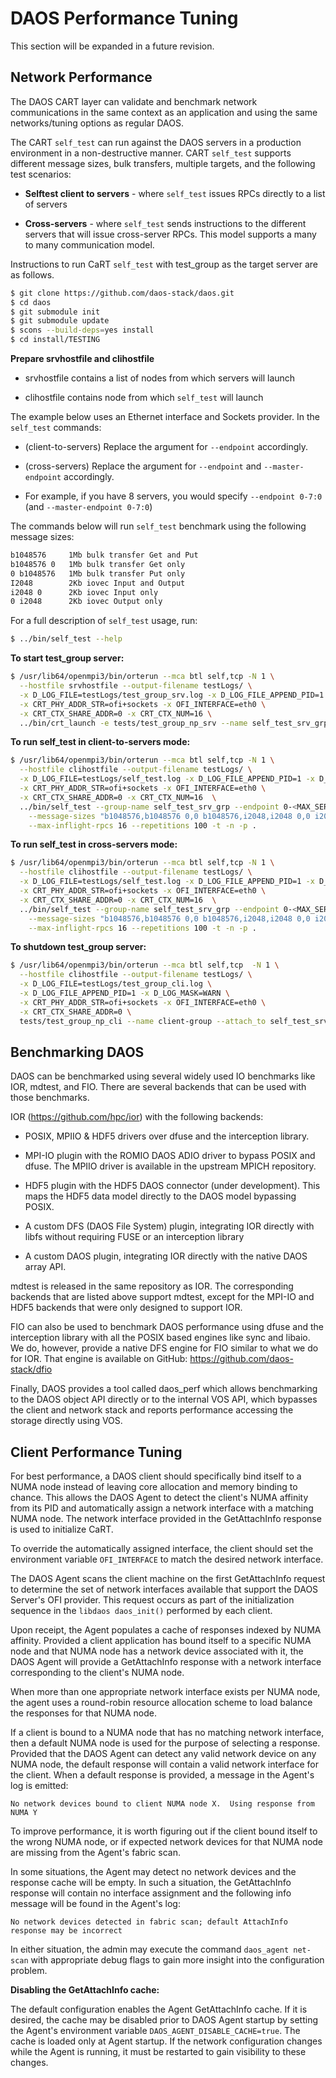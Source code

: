 # DAOS Performance Tuning

This section will be expanded in a future revision.

## Network Performance

The DAOS CART layer can validate and benchmark network communications in the
same context as an application and using the same networks/tuning options as
regular DAOS.

The CART `self_test` can run against the DAOS servers in a production environment
in a non-destructive manner. CART `self_test` supports different message sizes,
bulk transfers, multiple targets, and the following test scenarios:

-   **Selftest client to servers** - where `self_test` issues RPCs directly
    to a list of servers

-   **Cross-servers** - where `self_test` sends instructions to the different
    servers that will issue cross-server RPCs. This model supports a
    many to many communication model.

Instructions to run CaRT `self_test` with test_group as the target server are as follows.

```bash
$ git clone https://github.com/daos-stack/daos.git
$ cd daos
$ git submodule init
$ git submodule update
$ scons --build-deps=yes install
$ cd install/TESTING
```

**Prepare srvhostfile and clihostfile**

-   srvhostfile contains a list of nodes from which servers will launch

-   clihostfile contains node from which `self_test` will launch

The example below uses an Ethernet interface and Sockets provider.
In the `self_test` commands:

-   (client-to-servers) Replace the argument for `--endpoint` accordingly.

-   (cross-servers)     Replace the argument for `--endpoint` and `--master-endpoint` accordingly.

-   For example, if you have 8 servers, you would specify `--endpoint 0-7:0` (and `--master-endpoint 0-7:0`)

The commands below will run `self_test` benchmark using the following message sizes:
```bash
b1048576     1Mb bulk transfer Get and Put
b1048576 0   1Mb bulk transfer Get only
0 b1048576   1Mb bulk transfer Put only
I2048        2Kb iovec Input and Output
i2048 0      2Kb iovec Input only
0 i2048      2Kb iovec Output only
```

For a full description of `self_test` usage, run:
```bash
$ ../bin/self_test --help
```

**To start test_group server:**
```bash
$ /usr/lib64/openmpi3/bin/orterun --mca btl self,tcp -N 1 \
  --hostfile srvhostfile --output-filename testLogs/ \
  -x D_LOG_FILE=testLogs/test_group_srv.log -x D_LOG_FILE_APPEND_PID=1 -x D_LOG_MASK=WARN \
  -x CRT_PHY_ADDR_STR=ofi+sockets -x OFI_INTERFACE=eth0 \
  -x CRT_CTX_SHARE_ADDR=0 -x CRT_CTX_NUM=16 \
  ../bin/crt_launch -e tests/test_group_np_srv --name self_test_srv_grp --cfg_path=. &
```

**To run self_test in client-to-servers mode:**
```bash
$ /usr/lib64/openmpi3/bin/orterun --mca btl self,tcp -N 1 \
  --hostfile clihostfile --output-filename testLogs/ \
  -x D_LOG_FILE=testLogs/self_test.log -x D_LOG_FILE_APPEND_PID=1 -x D_LOG_MASK=WARN \
  -x CRT_PHY_ADDR_STR=ofi+sockets -x OFI_INTERFACE=eth0 \
  -x CRT_CTX_SHARE_ADDR=0 -x CRT_CTX_NUM=16  \
  ../bin/self_test --group-name self_test_srv_grp --endpoint 0-<MAX_SERVER-1>:0 \
    --message-sizes "b1048576,b1048576 0,0 b1048576,i2048,i2048 0,0 i2048" \
    --max-inflight-rpcs 16 --repetitions 100 -t -n -p .
```

**To run self_test in cross-servers mode:**
```bash
$ /usr/lib64/openmpi3/bin/orterun --mca btl self,tcp -N 1 \
  --hostfile clihostfile --output-filename testLogs/ \
  -x D_LOG_FILE=testLogs/self_test.log -x D_LOG_FILE_APPEND_PID=1 -x D_LOG_MASK=WARN \
  -x CRT_PHY_ADDR_STR=ofi+sockets -x OFI_INTERFACE=eth0 \
  -x CRT_CTX_SHARE_ADDR=0 -x CRT_CTX_NUM=16  \
  ../bin/self_test --group-name self_test_srv_grp --endpoint 0-<MAX_SERVER-1>:0 --master-endpoint 0-<MAX_SERVER-1>:0 \
    --message-sizes "b1048576,b1048576 0,0 b1048576,i2048,i2048 0,0 i2048" \
    --max-inflight-rpcs 16 --repetitions 100 -t -n -p .
```

**To shutdown test_group server:**
```bash
$ /usr/lib64/openmpi3/bin/orterun --mca btl self,tcp  -N 1 \
  --hostfile clihostfile --output-filename testLogs/ \
  -x D_LOG_FILE=testLogs/test_group_cli.log \
  -x D_LOG_FILE_APPEND_PID=1 -x D_LOG_MASK=WARN \
  -x CRT_PHY_ADDR_STR=ofi+sockets -x OFI_INTERFACE=eth0 \
  -x CRT_CTX_SHARE_ADDR=0 \
  tests/test_group_np_cli --name client-group --attach_to self_test_srv_grp --shut_only --cfg_path=.
```

## Benchmarking DAOS

DAOS can be benchmarked using several widely used IO benchmarks like IOR,
mdtest, and FIO. There are several backends that can be used with those
benchmarks.

IOR (https://github.com/hpc/ior) with the following backends:

-   POSIX, MPIIO & HDF5 drivers over dfuse and the interception library.

-   MPI-IO plugin with the ROMIO DAOS ADIO driver to bypass POSIX and dfuse. The
    MPIIO driver is available in the upstream MPICH repository.

-   HDF5 plugin with the HDF5 DAOS connector (under development). This maps the
    HDF5 data model directly to the DAOS model bypassing POSIX.

-   A custom DFS (DAOS File System) plugin, integrating IOR directly with libfs
    without requiring FUSE or an interception library

-   A custom DAOS plugin, integrating IOR directly with the native DAOS
    array API.

mdtest is released in the same repository as IOR. The corresponding backends that are
listed above support mdtest, except for the MPI-IO and HDF5 backends that were
only designed to support IOR.

FIO can also be used to benchmark DAOS performance using dfuse and the
interception library with all the POSIX based engines like sync and libaio. We
do, however, provide a native DFS engine for FIO similar to what we do for
IOR. That engine is available on GitHub: https://github.com/daos-stack/dfio

Finally, DAOS provides a tool called daos_perf which allows benchmarking to the
DAOS object API directly or to the internal VOS API, which bypasses the client
and network stack and reports performance accessing the storage directly using
VOS.

## Client Performance Tuning

For best performance, a DAOS client should specifically bind itself to a NUMA
node instead of leaving core allocation and memory binding to chance.  This
allows the DAOS Agent to detect the client's NUMA affinity from its PID and
automatically assign a network interface with a matching NUMA node.  The network
interface provided in the GetAttachInfo response is used to initialize CaRT.

To override the automatically assigned interface, the client should set the
environment variable `OFI_INTERFACE` to match the desired network
interface.

The DAOS Agent scans the client machine on the first GetAttachInfo request to
determine the set of network interfaces available that support the DAOS Server's
OFI provider.  This request occurs as part of the initialization sequence in the
`libdaos daos_init()` performed by each client.

Upon receipt, the Agent populates a cache of responses indexed by NUMA affinity.
Provided a client application has bound itself to a specific NUMA node and that
NUMA node has a network device associated with it, the DAOS Agent will provide a
GetAttachInfo response with a network interface corresponding to the client's
NUMA node.

When more than one appropriate network interface exists per NUMA node, the agent
uses a round-robin resource allocation scheme to load balance the responses for
that NUMA node.

If a client is bound to a NUMA node that has no matching network interface, then
a default NUMA node is used for the purpose of selecting a response.  Provided
that the DAOS Agent can detect any valid network device on any NUMA node, the
default response will contain a valid network interface for the client.  When a
default response is provided, a message in the Agent's log is emitted:

```
No network devices bound to client NUMA node X.  Using response from NUMA Y
```

To improve performance, it is worth figuring out if the client bound itself to
the wrong NUMA node, or if expected network devices for that NUMA node are
missing from the Agent's fabric scan.

In some situations, the Agent may detect no network devices and the response
cache will be empty.  In such a situation, the GetAttachInfo response will
contain no interface assignment and the following info message will be found in
the Agent's log:

```
No network devices detected in fabric scan; default AttachInfo response may be incorrect
```

In either situation, the admin may execute the command
`daos_agent net-scan` with appropriate debug flags to gain more insight
into the configuration problem.

**Disabling the GetAttachInfo cache:**

The default configuration enables the Agent GetAttachInfo cache.  If it is
desired, the cache may be disabled prior to DAOS Agent startup by setting the
Agent's environment variable `DAOS_AGENT_DISABLE_CACHE=true`.  The cache is
loaded only at Agent startup.  If the network configuration changes while the
Agent is running, it must be restarted to gain visibility to these changes.
